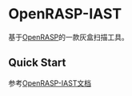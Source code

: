 # OpenRASP-IAST

基于[OpenRASP](https://github.com/baidu/openrasp)的一款灰盒扫描工具。

## Quick Start

参考[OpenRASP-IAST文档](https://rasp.baidu.com/doc/install/iast.html)